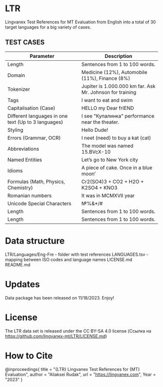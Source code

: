 # LTR
Lingvanex Test References for MT Evaluation from English into a total of 30 target languages for a big variety of cases.

## TEST CASES

| Parameter | Description |
|-----------|-------------|
| Length    | Sentences from 1 to 100 words.       |
| Domain    | Medicine (12%), Automobile (11%), Finance (8%) |
| Tokenizer    | Jupiter is 1.000.000 km far. Ask Mr. Johnson for training       |
| Tags    | I want to eat <tag> and swim       |
| Capitalisation (Case)    | HELLO my Dear frIEND |
| Different languages in one text (Up to 3 languages)    | I see "Купалинка" performance near the theater. |
| Styling    | Hello Dude!      |
| Errors (Grammar, OCR)    | I neet (need) to buy a kat (cat)|
| Abbreviations    | The model was named 15.BVcX-10     |
| Named Entities    | Let’s go to New York city      |
| Idioms    | A piece of cake. Once in a blue moon’       |
| Formulas (Math, Physics, Chemistry)    | Cr2(SO4)3 + CO2 + H2O + K2SO4 + KNO3 |
| Romanian numbers    | It was in MCMXVII year |
| Unicode Special Characters    | №%&*/#  |
| Length    | Sentences from 1 to 100 words.       |
| Length    | Sentences from 1 to 100 words.       |


# Data structure
LTR/Languages/Eng-Fre - folder with test references
LANGUAGES.tsv - mapping between ISO codes and language names 
LICENSE.md
README.md

# Updates
Data package has been released on 11/18/2023. Enjoy!

# License
The LTR data set is released under the CC BY-SA 4.0 license
(Ссылка на https://github.com/lingvanex-mt/LTR/LICENSE.md)

# How to Cite
@inproceedings{
    title = "{LTR} Lingvanex Test References for {MT} Evaluation",
    author = "Aliaksei Rudak",
    url = "https://lingvanex.com",
    Year = "2023"
}

